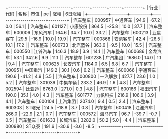 +----------+--------+----------+--------+-------+------+---------+
|   行业   |  代码  |   名称   |  市值  |  pe   | 涨幅 | 6日涨幅 |
+----------+--------+----------+--------+-------+------+---------+
| 汽车整车 | 000957 | 中通客车 |  94.9  | -67.2 | 0.0  |  56.1   |
| 汽车整车 | 601127 | 小康股份 | 864.5  | -25.8 | 10.0 |  37.7   |
| 汽车整车 | 600006 | 东风汽车 | 164.6  | 34.7  | 10.0 |  33.2   |
| 汽车整车 | 600213 | 亚星客车 |  29.5  | -16.9 | 10.0 |  19.9   |
| 汽车整车 | 000868 | 安凯客车 |  42.4  | -26.5 | 10.1 |  17.2   |
| 汽车整车 | 600733 | 北汽蓝谷 | 363.6  | -9.5  | 10.0 |  15.5   |
| 汽车整车 | 000550 | 江铃汽车 | 146.3  | 18.9  | 3.9  |  14.1   |
| 汽车整车 | 600686 | 金龙汽车 |  53.1  | 342.6 | 9.9  |  11.1   |
| 汽车整车 | 601238 | 广汽集团 | 1686.0 | 14.0  | 1.1  |   9.4   |
| 汽车整车 | 000625 | 长安汽车 | 1184.0 |  6.5  | 6.8  |   6.7   |
| 汽车整车 | 000951 | 中国重汽 | 149.2  | 30.1  | 0.6  |   6.2   |
| 汽车整车 | 600066 | 宇通客车 | 190.6  | -41.2 | 4.9  |   5.5   |
| 汽车整车 | 000800 | 一汽解放 | 427.7  | 23.6  | 1.0  |   5.2   |
| 汽车整车 | 301039 | 中集车辆 | 233.2  | 46.9  | 1.6  |   4.8   |
| 汽车整车 | 002594 |  比亚迪  | 8763.0 | 271.0 | 0.3  |   4.8   |
| 汽车整车 | 600166 | 福田汽车 | 190.0  | 35.1  | 4.0  |   4.3   |
| 汽车整车 | 601777 | 力帆科技 | 216.9  | 106.6 | 3.9  |   4.1   |
| 汽车整车 | 600104 | 上汽集团 | 2074.0 |  9.4  | 0.5  |   2.4   |
| 汽车整车 | 600303 |  ST曙光  |  24.5  | -18.8 | 3.7  |   0.8   |
| 汽车整车 | 600418 | 江淮汽车 | 266.0  | -22.9 | 2.1  |   0.7   |
| 汽车整车 | 000572 | 海马汽车 |  96.7  | -39.7 | -0.7 |   0.5   |
| 汽车整车 | 601633 | 长城汽车 | 3282.0 | 50.2  | 5.0  |  -4.4   |
| 汽车整车 | 000980 |  ST众泰  | 191.6  | -30.6 | -3.6 |  -8.5   |
+----------+--------+----------+--------+-------+------+---------+
